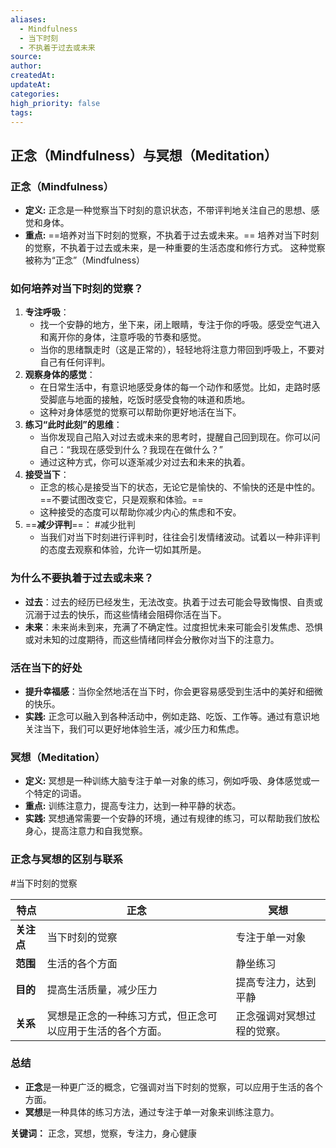 ```yaml
---
aliases:
  - Mindfulness
  - 当下时刻
  - 不执着于过去或未来
source: 
author: 
createdAt: 
updateAt: 
categories: 
high_priority: false
tags:
---
```

## 正念（Mindfulness）与冥想（Meditation）

### 正念（Mindfulness）
- **定义:** 正念是一种觉察当下时刻的意识状态，不带评判地关注自己的思想、感觉和身体。
- **重点:** ==培养对当下时刻的觉察，不执着于过去或未来。==
培养对当下时刻的觉察，不执着于过去或未来，是一种重要的生活态度和修行方式。
这种觉察被称为“正念”（Mindfulness）
### 如何培养对当下时刻的觉察？
1. **专注呼吸**：
   - 找一个安静的地方，坐下来，闭上眼睛，专注于你的呼吸。感受空气进入和离开你的身体，注意呼吸的节奏和感觉。
   - 当你的思绪飘走时（这是正常的），轻轻地将注意力带回到呼吸上，不要对自己有任何评判。
2. **观察身体的感觉**：
   - 在日常生活中，有意识地感受身体的每一个动作和感觉。比如，走路时感受脚底与地面的接触，吃饭时感受食物的味道和质地。
   - 这种对身体感觉的觉察可以帮助你更好地活在当下。
3. **练习“此时此刻”的思维**：
   - 当你发现自己陷入对过去或未来的思考时，提醒自己回到现在。你可以问自己：“我现在感受到什么？我现在在做什么？”
   - 通过这种方式，你可以逐渐减少对过去和未来的执着。
4. **接受当下**：
   - 正念的核心是接受当下的状态，无论它是愉快的、不愉快的还是中性的。==不要试图改变它，只是观察和体验。==
   - 这种接受的态度可以帮助你减少内心的焦虑和不安。
1. ==**减少评判**==： #减少批判
   - 当我们对当下时刻进行评判时，往往会引发情绪波动。试着以一种非评判的态度去观察和体验，允许一切如其所是。
### 为什么不要执着于过去或未来？
- **过去**：过去的经历已经发生，无法改变。执着于过去可能会导致悔恨、自责或沉溺于过去的快乐，而这些情绪会阻碍你活在当下。
- **未来**：未来尚未到来，充满了不确定性。过度担忧未来可能会引发焦虑、恐惧或对未知的过度期待，而这些情绪同样会分散你对当下的注意力。
### 活在当下的好处
- **提升幸福感**：当你全然地活在当下时，你会更容易感受到生活中的美好和细微的快乐。
- **实践:** 正念可以融入到各种活动中，例如走路、吃饭、工作等。通过有意识地关注当下，我们可以更好地体验生活，减少压力和焦虑。
### 冥想（Meditation）
- **定义:** 冥想是一种训练大脑专注于单一对象的练习，例如呼吸、身体感觉或一个特定的词语。
- **重点:** 训练注意力，提高专注力，达到一种平静的状态。
- **实践:** 冥想通常需要一个安静的环境，通过有规律的练习，可以帮助我们放松身心，提高注意力和自我觉察。
### 正念与冥想的区别与联系 
 #当下时刻的觉察

| 特点      | 正念                            | 冥想            |
| ------- | ----------------------------- | ------------- |
| **关注点** | 当下时刻的觉察                       | 专注于单一对象       |
| **范围**  | 生活的各个方面                       | 静坐练习          |
| **目的**  | 提高生活质量，减少压力                   | 提高专注力，达到平静    |
| **关系**  | 冥想是正念的一种练习方式，但正念可以应用于生活的各个方面。 | 正念强调对冥想过程的觉察。 |
### 总结
- **正念**是一种更广泛的概念，它强调对当下时刻的觉察，可以应用于生活的各个方面。
- **冥想**是一种具体的练习方法，通过专注于单一对象来训练注意力。

**关键词：** 正念，冥想，觉察，专注力，身心健康


